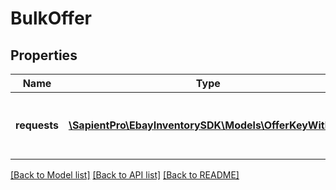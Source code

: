 # BulkOffer

## Properties
| Name         | Type                                                                          | Description                                                                                                                                                      | Notes      |
|--------------|-------------------------------------------------------------------------------|------------------------------------------------------------------------------------------------------------------------------------------------------------------|------------|
| **requests** | [**\SapientPro\EbayInventorySDK\Models\OfferKeyWithId[]**](OfferKeyWithId.md) | This container is used to pass in an array of offers to publish. Up to 25 offers can be published with one &lt;strong&gt;bulkPublishOffer&lt;/strong&gt; method. | [optional] |

[[Back to Model list]](../../README.md#documentation-for-models) [[Back to API list]](../../README.md#documentation-for-api-endpoints) [[Back to README]](../../README.md)

